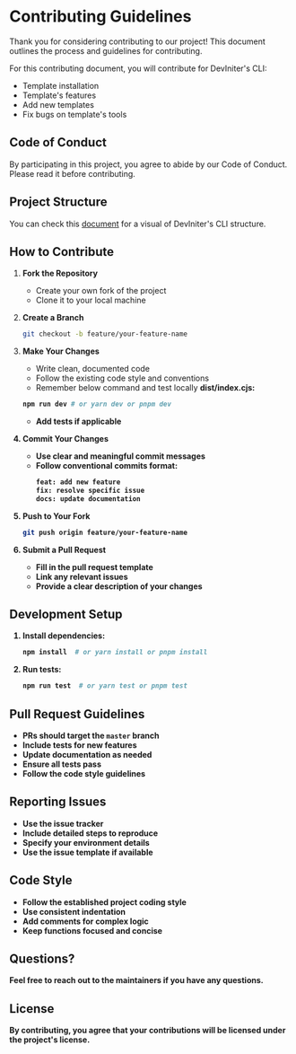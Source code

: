 # Contributing Guidelines

Thank you for considering contributing to our project! This document outlines the process and guidelines for contributing.

For this contributing document, you will contribute for DevIniter's CLI:

- Template installation
- Template's features
- Add new templates
- Fix bugs on template's tools

## Code of Conduct

By participating in this project, you agree to abide by our Code of Conduct. Please read it before contributing.

## Project Structure

You can check this [document](https://github.com/Pet3r1512/DevIniter_CLI/blob/master/PROJECT_STRUCTURE.md) for a visual of DevIniter's CLI structure.

## How to Contribute

1. **Fork the Repository**

   - Create your own fork of the project
   - Clone it to your local machine

2. **Create a Branch**

   ```bash
   git checkout -b feature/your-feature-name
   ```

3. **Make Your Changes**

   - Write clean, documented code
   - Follow the existing code style and conventions
   - Remember below command and test locally <strong>dist/index.cjs</storng>:

   ```bash
   npm run dev # or yarn dev or pnpm dev
   ```

   - Add tests if applicable

4. **Commit Your Changes**

   - Use clear and meaningful commit messages
   - Follow conventional commits format:
     ```bash
     feat: add new feature
     fix: resolve specific issue
     docs: update documentation
     ```

5. **Push to Your Fork**

   ```bash
   git push origin feature/your-feature-name
   ```

6. **Submit a Pull Request**
   - Fill in the pull request template
   - Link any relevant issues
   - Provide a clear description of your changes

## Development Setup

1. Install dependencies:

   ```bash
   npm install  # or yarn install or pnpm install
   ```

2. Run tests:
   ```bash
   npm run test  # or yarn test or pnpm test
   ```

## Pull Request Guidelines

- PRs should target the `master` branch
- Include tests for new features
- Update documentation as needed
- Ensure all tests pass
- Follow the code style guidelines

## Reporting Issues

- Use the issue tracker
- Include detailed steps to reproduce
- Specify your environment details
- Use the issue template if available

## Code Style

- Follow the established project coding style
- Use consistent indentation
- Add comments for complex logic
- Keep functions focused and concise

## Questions?

Feel free to reach out to the maintainers if you have any questions.

## License

By contributing, you agree that your contributions will be licensed under the project's license.
